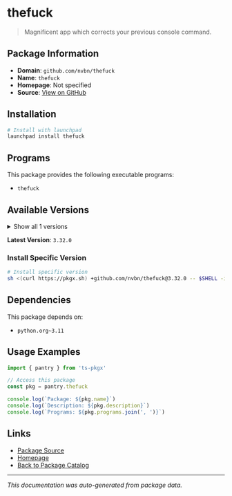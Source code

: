# thefuck

> Magnificent app which corrects your previous console command.

## Package Information

- **Domain**: `github.com/nvbn/thefuck`
- **Name**: `thefuck`
- **Homepage**: Not specified
- **Source**: [View on GitHub](https://github.com/pkgxdev/pantry/tree/main/projects/github.com/nvbn/thefuck/package.yml)

## Installation

```bash
# Install with launchpad
launchpad install thefuck
```

## Programs

This package provides the following executable programs:

- `thefuck`

## Available Versions

<details>
<summary>Show all 1 versions</summary>

- `3.32.0`

</details>

**Latest Version**: `3.32.0`

### Install Specific Version

```bash
# Install specific version
sh <(curl https://pkgx.sh) +github.com/nvbn/thefuck@3.32.0 -- $SHELL -i
```

## Dependencies

This package depends on:

- `python.org~3.11`

## Usage Examples

```typescript
import { pantry } from 'ts-pkgx'

// Access this package
const pkg = pantry.thefuck

console.log(`Package: ${pkg.name}`)
console.log(`Description: ${pkg.description}`)
console.log(`Programs: ${pkg.programs.join(', ')}`)
```

## Links

- [Package Source](https://github.com/pkgxdev/pantry/tree/main/projects/github.com/nvbn/thefuck/package.yml)
- [Homepage](#)
- [Back to Package Catalog](../package-catalog.md)

---

*This documentation was auto-generated from package data.*
